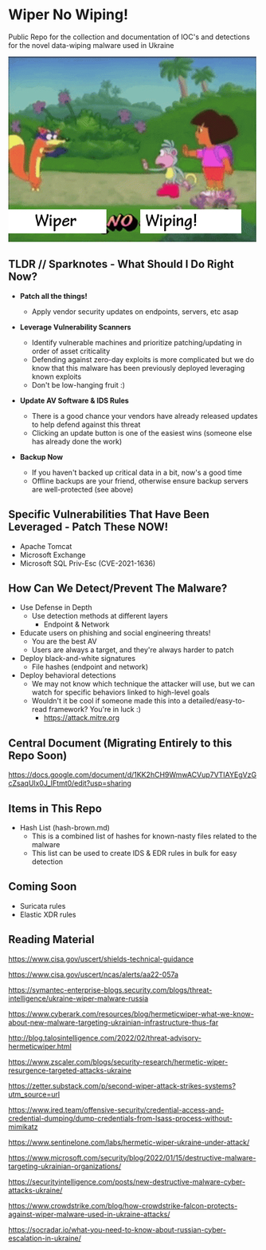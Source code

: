 # Wiper No Wiping!
Public Repo for the collection and documentation of IOC's and detections for the novel data-wiping malware used in Ukraine

![alt text](https://github.com/ben3636/wiper-no-wiping/blob/main/image.jpg)

## TLDR // Sparknotes - What Should I Do Right Now?
* **Patch all the things!**
   * Apply vendor security updates on endpoints, servers, etc asap

* **Leverage Vulnerability Scanners**
   * Identify vulnerable machines and prioritize patching/updating in order of asset criticality
   * Defending against zero-day exploits is more complicated but we do know that this malware has been previously deployed leveraging known exploits
   * Don't be low-hanging fruit :)

* **Update AV Software & IDS Rules**
   * There is a good chance your vendors have already released updates to help defend against this threat
   * Clicking an update button is one of the easiest wins (someone else has already done the work)

* **Backup Now**
   * If you haven't backed up critical data in a bit, now's a good time
   * Offline backups are your friend, otherwise ensure backup servers are well-protected (see above)

## Specific Vulnerabilities That Have Been Leveraged - Patch These NOW!
* Apache Tomcat
* Microsoft Exchange
* Microsoft SQL Priv-Esc (CVE-2021-1636)

## How Can We Detect/Prevent The Malware?
* Use Defense in Depth
   * Use detection methods at different layers
      * Endpoint & Network 
* Educate users on phishing and social engineering threats!
   * You are the best AV
   * Users are always a target, and they're always harder to patch
* Deploy black-and-white signatures
   * File hashes (endpoint and network)
* Deploy behavioral detections
   * We may not know which technique the attacker will use, but we can watch for specific behaviors linked to high-level goals
   * Wouldn't it be cool if someone made this into a detailed/easy-to-read framework? You're in luck :)
      * https://attack.mitre.org

## Central Document (Migrating Entirely to this Repo Soon)
https://docs.google.com/document/d/1KK2hCH9WmwACVup7VTIAYEgVzGcZsaqUlx0J_IFtmt0/edit?usp=sharing

## Items in This Repo
* Hash List (hash-brown.md)
   * This is a combined list of hashes for known-nasty files related to the malware
   * This list can be used to create IDS & EDR rules in bulk for easy detection

## Coming Soon
* Suricata rules
* Elastic XDR rules

## Reading Material

https://www.cisa.gov/uscert/shields-technical-guidance

https://www.cisa.gov/uscert/ncas/alerts/aa22-057a

https://symantec-enterprise-blogs.security.com/blogs/threat-intelligence/ukraine-wiper-malware-russia

https://www.cyberark.com/resources/blog/hermeticwiper-what-we-know-about-new-malware-targeting-ukrainian-infrastructure-thus-far

http://blog.talosintelligence.com/2022/02/threat-advisory-hermeticwiper.html

https://www.zscaler.com/blogs/security-research/hermetic-wiper-resurgence-targeted-attacks-ukraine

https://zetter.substack.com/p/second-wiper-attack-strikes-systems?utm_source=url

https://www.ired.team/offensive-security/credential-access-and-credential-dumping/dump-credentials-from-lsass-process-without-mimikatz

https://www.sentinelone.com/labs/hermetic-wiper-ukraine-under-attack/

https://www.microsoft.com/security/blog/2022/01/15/destructive-malware-targeting-ukrainian-organizations/

https://securityintelligence.com/posts/new-destructive-malware-cyber-attacks-ukraine/

https://www.crowdstrike.com/blog/how-crowdstrike-falcon-protects-against-wiper-malware-used-in-ukraine-attacks/

https://socradar.io/what-you-need-to-know-about-russian-cyber-escalation-in-ukraine/


